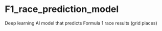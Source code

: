 # F1_race_prediction_model
Deep learning AI model that predicts Formula 1 race results (grid places)
